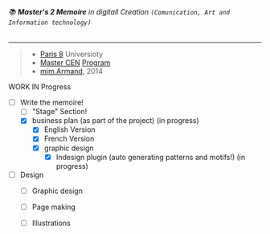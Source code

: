 ###### :books: **Master's 2 Memoire** in digitall Creation `(Comunication, Art and Information technology)`
****
> * [Paris 8](http://www.univ-paris8.fr/ "University's website") Universioty
> * [Master CEN](http://www.crossmedias.fr/ "Programs site and blog") [Program](http://www.univ-paris8.fr/Master-creation-et-edition "Programs department in universitiy's website")
> * [mim.Armand](http://armand.eu/), 2014 


WORK IN Progress
- [ ] Write the memoire!
	- [ ] "Stage" Section!
	- [x] business plan (as part of the project) (in progress)
	  - [x] English Version
	  - [x] French Version
	  - [x] graphic design
	     - [x] Indesign plugin (auto generating patterns and motifs!) (in progress)
- [ ] Design
	- [ ] Graphic design
	- [ ] Page making
	- [ ] Illustrations
















